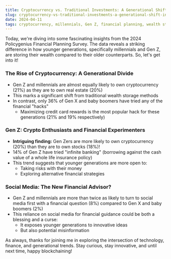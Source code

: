 ```yaml
---
title: Cryptocurrency vs. Traditional Investments: A Generational Shift in Wealth Storage
slug: cryptocurrency-vs-traditional-investments-a-generational-shift-in-wealth-storage
date: 2024-04-11
tags: cryptocurrency, millennials, Gen Z, financial planning, wealth storage
---
```


Today, we're diving into some fascinating insights from the 2024 Policygenius Financial Planning Survey. The data reveals a striking difference in how younger generations, specifically millennials and Gen Z, are storing their wealth compared to their older counterparts. So, let's get into it!

### The Rise of Cryptocurrency: A Generational Divide

- Gen Z and millennials are almost equally likely to own cryptocurrency (21%) as they are to own real estate (20%)
- This marks a significant shift from traditional wealth storage methods
- In contrast, only 36% of Gen X and baby boomers have tried any of the financial "hacks"
  - Maximizing credit card rewards is the most popular hack for these generations (21% and 19% respectively)

### Gen Z: Crypto Enthusiasts and Financial Experimenters

- **Intriguing finding:** Gen Zers are more likely to own cryptocurrency (20%) than they are to own stocks (18%)!
- 14% of Gen Z have tried "infinite banking" (borrowing against the cash value of a whole life insurance policy)
- This trend suggests that younger generations are more open to:
  - Taking risks with their money
  - Exploring alternative financial strategies

### Social Media: The New Financial Advisor?

- Gen Z and millennials are more than twice as likely to turn to social media first with a financial question (8%) compared to Gen X and baby boomers (2%)
- This reliance on social media for financial guidance could be both a blessing and a curse:
  - It exposes younger generations to innovative ideas
  - But also potential misinformation

As always, thanks for joining me in exploring the intersection of technology, finance, and generational trends. Stay curious, stay innovative, and until next time, happy blockchaining!
